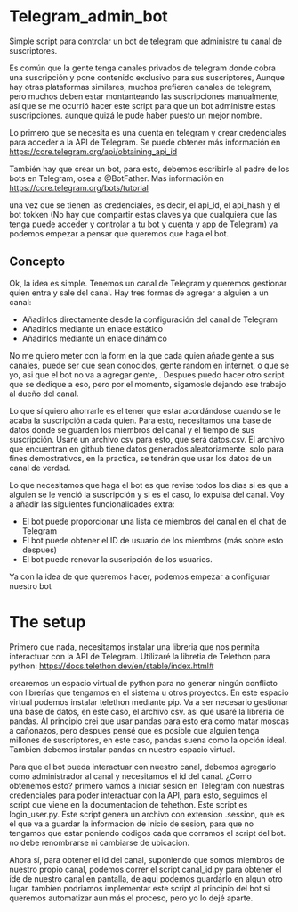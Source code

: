 # Telegram_admin_bot

Simple script para controlar un bot de telegram que administre tu canal de suscriptores.

Es común que la gente tenga canales privados de telegram donde cobra una suscripción y pone contenido exclusivo para sus suscriptores, Aunque hay otras plataformas similares, muchos prefieren canales de telegram, pero muchos deben estar montanteando las suscripciones manualmente, así que se me ocurrió hacer este script para que un bot administre estas suscripciones. aunque quizá le pude haber puesto un mejor nombre.

Lo primero que se necesita es una cuenta en telegram y crear credenciales para acceder a la API de Telegram. Se puede obtener más información en https://core.telegram.org/api/obtaining_api_id

También hay que crear un bot, para esto, debemos escribirle al padre de los bots en Telegram, osea a @BotFather. Mas información en https://core.telegram.org/bots/tutorial

una vez que se tienen las credenciales, es decir, el api_id, el api_hash y el bot tokken (No hay que compartir estas claves ya que cualquiera que las tenga puede acceder y controlar a tu bot y cuenta y app de Telegram) ya podemos empezar a pensar que queremos que haga el bot.

## Concepto

Ok, la idea es simple. Tenemos un canal de Telegram y queremos gestionar quien entra y sale del canal. Hay tres formas de agregar a alguien a un canal:
* Añadirlos directamente desde la configuración del canal de Telegram
* Añadirlos mediante un enlace estático
* Añadirlos mediante un enlace dinámico

No me quiero meter con la form en la que cada quien añade gente a sus canales, puede ser que sean conocidos, gente random en internet, o que se yo, asi que el bot no va a agregar gente, . Despues puedo hacer otro script que se dedique a eso, pero por el momento, sigamosle dejando ese trabajo al dueño del canal.

Lo que sí quiero ahorrarle es el tener que estar acordándose cuando se le acaba la suscripción a cada quien. Para esto, necesitamos una base de datos donde se guarden los miembros del canal y el tiempo de sus suscripción. Usare un archivo csv para esto, que será datos.csv. El archivo que encuentran en github tiene datos generados aleatoriamente, solo para fines demostrativos, en la practica, se tendrán que usar los datos de un canal de verdad.

Lo que necesitamos que haga el bot es que revise todos los días si es que a alguien se le venció la suscripción y si es el caso, lo expulsa del canal. Voy a añadir las siguientes funcionalidades extra:
* El bot puede proporcionar una lista de miembros del canal en el chat de Telegram
* El bot puede obtener el ID de usuario de los miembros (más sobre esto despues)
* El bot puede renovar la suscripción de los usuarios.

Ya con la idea de que queremos hacer, podemos empezar a configurar nuestro bot

# The setup

Primero que nada, necesitamos instalar una libreria que nos permita interactuar con la API de Telegram. Utilizaré la libretia de Telethon para python: https://docs.telethon.dev/en/stable/index.html#

crearemos un espacio virtual de python para no generar ningún conflicto con librerías que tengamos en el sistema u otros proyectos. En este espacio virtual podemos instalar telethon mediante pip.
Va a ser necesario gestionar una base de datos, en este caso, el archivo csv. asi que usaré la libreria de pandas. Al principio crei que usar pandas para esto era como matar moscas a cañonazos, pero despues pensé que es posible que alguien tenga millones de suscriptores, en este caso, pandas suena como la opción ideal. Tambien debemos instalar pandas en nuestro espacio virtual.

Para que el bot pueda interactuar con nuestro canal, debemos agregarlo como administrador al canal y necesitamos el id del canal. ¿Como obtenemos esto? primero vamos a iniciar sesion en Telegram con nuestras credenciales para poder interactuar con la API, para esto, seguimos el script que viene en la documentacion de tehethon. Este script es login_user.py. Este script genera un archivo con extension .session, que es el que va a guardar la informacion de inicio de sesion, para que no tengamos que estar poniendo codigos cada que corramos el script del bot. no debe renombrarse ni cambiarse de ubicacion.

Ahora sí, para obtener el id del canal, suponiendo que somos miembros de nuestro propio canal, podemos correr el script canal_id.py para obtener el ide de nuestro canal en pantalla, de aqui podemos guardarlo en algun otro lugar. tambien podriamos implementar este script al principio del bot si queremos automatizar aun más el proceso, pero yo lo dejé aparte.





